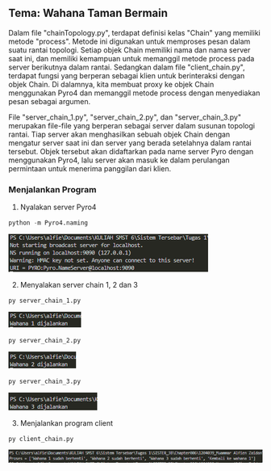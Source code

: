 ## Tema: Wahana Taman Bermain

Dalam file "chainTopology.py", terdapat definisi kelas "Chain" yang memiliki metode "process". Metode ini digunakan untuk memproses pesan dalam suatu rantai topologi. Setiap objek Chain memiliki nama dan nama server saat ini, dan memiliki kemampuan untuk memanggil metode process pada server berikutnya dalam rantai. Sedangkan dalam file "client_chain.py", terdapat fungsi yang berperan sebagai klien untuk berinteraksi dengan objek Chain. Di dalamnya, kita membuat proxy ke objek Chain menggunakan Pyro4 dan memanggil metode process dengan menyediakan pesan sebagai argumen.

File "server_chain_1.py", "server_chain_2.py", dan "server_chain_3.py" merupakan file-file yang berperan sebagai server dalam susunan topologi rantai. Tiap server akan menghasilkan sebuah objek Chain dengan mengatur server saat ini dan server yang berada setelahnya dalam rantai tersebut. Objek tersebut akan didaftarkan pada name server Pyro dengan menggunakan Pyro4, lalu server akan masuk ke dalam perulangan permintaan untuk menerima panggilan dari klien.

### Menjalankan Program

1. Nyalakan server Pyro4

```python
python -m Pyro4.naming
```

![image](pyro-server.png)

2. Menyalakan server chain 1, 2 dan 3

```python
py server_chain_1.py
```
![image](server-chain1.png)


```python
py server_chain_2.py
```
![image](server-chain2.png)

```python
py server_chain_3.py
```
![image](server-chain3.png)

3. Menjalankan program client

```python
py client_chain.py
```

![image](pyro-client.png)
